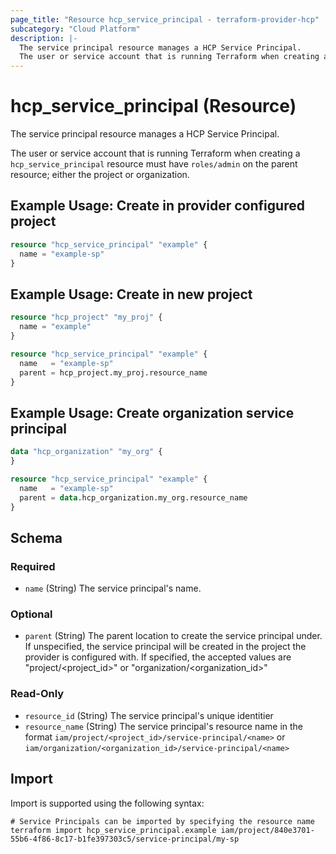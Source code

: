 ```yaml
---
page_title: "Resource hcp_service_principal - terraform-provider-hcp"
subcategory: "Cloud Platform"
description: |-
  The service principal resource manages a HCP Service Principal.
  The user or service account that is running Terraform when creating a hcp_service_principal resource must have roles/admin on the parent resource; either the project or organization.
---
```


# hcp_service_principal (Resource)

The service principal resource manages a HCP Service Principal.

The user or service account that is running Terraform when creating a `hcp_service_principal` resource must have `roles/admin` on the parent resource; either the project or organization.

## Example Usage: Create in provider configured project

```terraform
resource "hcp_service_principal" "example" {
  name = "example-sp"
}
```

## Example Usage: Create in new project

```terraform
resource "hcp_project" "my_proj" {
  name = "example"
}

resource "hcp_service_principal" "example" {
  name   = "example-sp"
  parent = hcp_project.my_proj.resource_name
}
```

## Example Usage: Create organization service principal

```terraform
data "hcp_organization" "my_org" {
}

resource "hcp_service_principal" "example" {
  name   = "example-sp"
  parent = data.hcp_organization.my_org.resource_name
}
```

<!-- schema generated by tfplugindocs -->
## Schema

### Required

- `name` (String) The service principal's name.

### Optional

- `parent` (String) The parent location to create the service principal under. If unspecified, the service principal will be created in the project the provider is configured with. If specified, the accepted values are "project/<project_id>" or "organization/<organization_id>"

### Read-Only

- `resource_id` (String) The service principal's unique identitier
- `resource_name` (String) The service principal's resource name in the format `iam/project/<project_id>/service-principal/<name>` or `iam/organization/<organization_id>/service-principal/<name>`

## Import

Import is supported using the following syntax:

```shell
# Service Principals can be imported by specifying the resource name
terraform import hcp_service_principal.example iam/project/840e3701-55b6-4f86-8c17-b1fe397303c5/service-principal/my-sp
```
